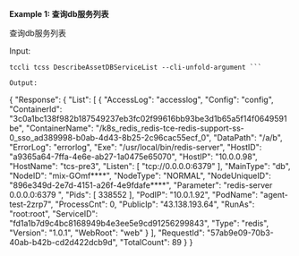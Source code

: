 **Example 1: 查询db服务列表**

查询db服务列表

Input: 

```
tccli tcss DescribeAssetDBServiceList --cli-unfold-argument ```

Output: 
```
{
    "Response": {
        "List": [
            {
                "AccessLog": "accesslog",
                "Config": "config",
                "ContainerId": "3c0a1bc138f982b187549237eb3fc02f99616bb93be3d1b65a5f14f0649591be",
                "ContainerName": "/k8s_redis_redis-tce-redis-support-ss-0_sso_ad389998-b0ab-4d43-8b25-2c96cac55ecf_0",
                "DataPath": "/a/b",
                "ErrorLog": "errorlog",
                "Exe": "/usr/local/bin/redis-server",
                "HostID": "a9365a64-7ffa-4e6e-ab27-1a0475e65070",
                "HostIP": "10.0.0.98",
                "HostName": "tcs-pre3",
                "Listen": [
                    "tcp://0.0.0.0:6379"
                ],
                "MainType": "db",
                "NodeID": "mix-GOmf****",
                "NodeType": "NORMAL",
                "NodeUniqueID": "896e349d-2e7d-4151-a26f-4e9fdafe****",
                "Parameter": "redis-server 0.0.0.0:6379         ",
                "Pids": [
                    338552
                ],
                "PodIP": "10.0.1.92",
                "PodName": "agent-test-2zrp7",
                "ProcessCnt": 0,
                "PublicIp": "43.138.193.64",
                "RunAs": "root:root",
                "ServiceID": "fd1a1b7d9c4bc8168949b4e3ee5e9cd91256299843",
                "Type": "redis",
                "Version": "1.0.1",
                "WebRoot": "web"
            }
        ],
        "RequestId": "57ab9e09-70b3-40ab-b42b-cd2d422dcb9d",
        "TotalCount": 89
    }
}
```

